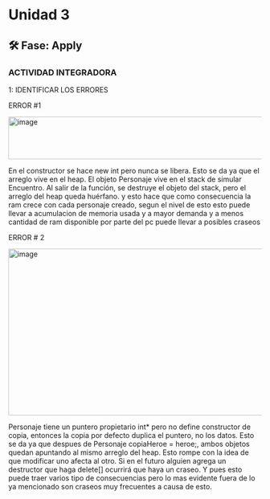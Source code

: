 # Unidad 3


## 🛠 Fase: Apply

### ACTIVIDAD INTEGRADORA

1: IDENTIFICAR LOS ERRORES

ERROR #1

<img width="652" height="85" alt="image" src="https://github.com/user-attachments/assets/6227c88a-73dc-4460-a6d1-82c837fdf18e" />

En el constructor se hace new int pero nunca se libera. Esto se da ya que el arreglo vive en el heap. El objeto Personaje vive en el stack de simular Encuentro. Al salir de la función, se destruye el objeto del stack, pero el arreglo del heap queda huérfano. y esto hace que como consecuencia la ram crece con cada personaje creado, segun el nivel de esto esto puede llevar a acumulacion de memoria usada y a mayor demanda y a menos cantidad de ram disponible por parte del pc puede llevar a posibles craseos




ERROR # 2

<img width="565" height="332" alt="image" src="https://github.com/user-attachments/assets/af9ff3a6-7e0a-448d-aa9b-f12ae7520818" />

Personaje tiene un puntero propietario int* pero no define constructor de copia, entonces la copia por defecto duplica el puntero, no los datos. Esto se da ya que despues de Personaje copiaHeroe = heroe;, ambos objetos quedan apuntando al mismo arreglo del heap. Esto rompe con la idea de que modificar uno afecta al otro. Si en el futuro alguien agrega un destructor que haga delete[] ocurrirá que haya un craseo. Y pues esto puede traer varios tipo de consecuencias pero lo mas evidente fuera de lo ya mencionado son craseos muy frecuentes a causa de esto.
